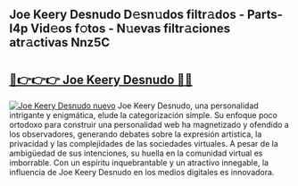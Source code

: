 ## Joe Keery Desnudo D𝚎sn𝚞dos filtr𝚊dos - Parts-l4p Vid𝚎os f𝚘tos - N𝚞evas filtr𝚊ciones atr𝚊ctivas Nnz5C

# <h2><a href="http://mb3qk3.tromn.icu/?c=Joe+Keery+Desnudo">🔗👉👉👉 Joe Keery Desnudo 🔗🔗</a></h2>

[![Joe Keery Desnudo nuevo](https://i.imgur.com/pEAQMta.gif)](http://mb3qk3.tromn.icu/?c=Joe+Keery+Desnudo)
Joe Keery Desnudo, una personalidad intrigante y enigmática, elude la categorización simple. Su enfoque poco ortodoxo para construir una personalidad web ha magnetizado y ofendido a los observadores, generando debates sobre la expresión artística, la privacidad y las complejidades de las sociedades virtuales. A pesar de la ambigüedad de sus intenciones, su huella en la comunidad virtual es imborrable. Con un espíritu inquebrantable y un atractivo innegable, la influencia de Joe Keery Desnudo en los medios digitales es innovadora.
